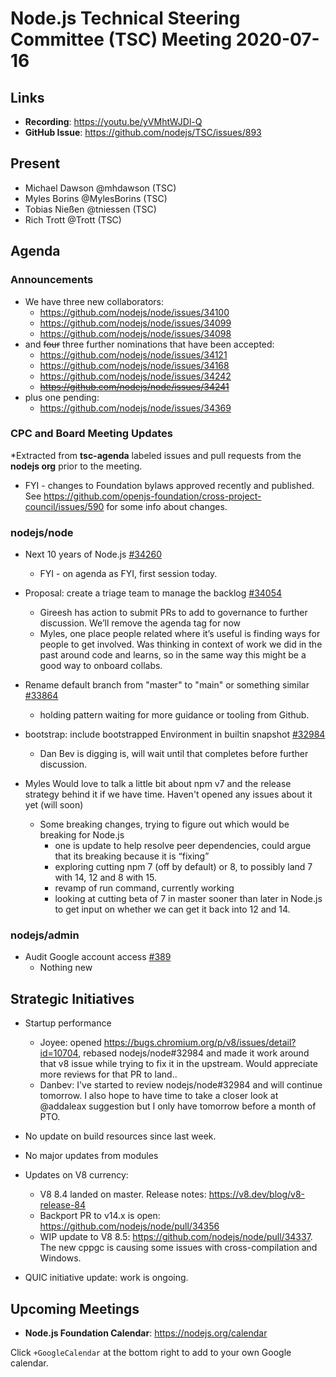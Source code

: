 # Node.js Technical Steering Committee (TSC) Meeting 2020-07-16

## Links

* **Recording**:  <https://youtu.be/yVMhtWJDl-Q>
* **GitHub Issue**: <https://github.com/nodejs/TSC/issues/893>

## Present

* Michael Dawson @mhdawson (TSC)
* Myles Borins @MylesBorins (TSC)
* Tobias Nießen @tniessen (TSC)
* Rich Trott @Trott (TSC)

## Agenda

### Announcements

* We have three new collaborators:
  - <https://github.com/nodejs/node/issues/34100>
  - <https://github.com/nodejs/node/issues/34099>
  - <https://github.com/nodejs/node/issues/34098>
* and ~~four~~ three further nominations that have been accepted:
  - <https://github.com/nodejs/node/issues/34121>
  - <https://github.com/nodejs/node/issues/34168>
  - <https://github.com/nodejs/node/issues/34242>
  - ~~<https://github.com/nodejs/node/issues/34241>~~
* plus one pending:
  - <https://github.com/nodejs/node/issues/34369>

### CPC and Board Meeting Updates

*Extracted from **tsc-agenda** labeled issues and pull requests from the **nodejs org** prior to the meeting.

* FYI - changes to Foundation bylaws approved recently and published. See <https://github.com/openjs-foundation/cross-project-council/issues/590> for some info about changes.

### nodejs/node

* Next 10 years of Node.js  [#34260](https://github.com/nodejs/node/issues/34260)
  * FYI - on agenda as FYI, first session today.

* Proposal: create a triage team to manage the backlog [#34054](https://github.com/nodejs/node/issues/34054)
  * Gireesh has action to submit PRs to add to governance to further discussion. We’ll remove
    the agenda tag for now
  * Myles, one place people related where it’s useful is finding ways for people to get involved.
    Was thinking in context of work we did in the past around code and learns, so in the same
    way this might be a good way to onboard collabs.

* Rename default branch from "master" to "main" or something similar [#33864](https://github.com/nodejs/node/issues/33864)
  * holding pattern waiting for more guidance or tooling from Github.

* bootstrap: include bootstrapped Environment in builtin snapshot  [#32984](https://github.com/nodejs/node/pull/32984)
  * Dan Bev is digging is, will wait until that completes before further discussion.

* Myles Would love to talk a little bit about npm v7 and the release strategy behind it if we have time. Haven't opened any issues about it yet (will soon)
  * Some breaking changes, trying to figure out which would be breaking for Node.js
    * one is update to help resolve peer dependencies, could argue that its breaking because it is
      “fixing”
    * exploring cutting npm 7 (off by default) or 8, to possibly land 7 with 14, 12 and 8 with 15.
    * revamp of run command, currently working
    * looking at cutting beta of 7 in master sooner than later in Node.js to get input on whether
      we can get it back into 12 and 14.

### nodejs/admin

* Audit Google account access [#389](https://github.com/nodejs/admin/issues/389)
  * Nothing new

## Strategic Initiatives

* Startup performance
  * Joyee: opened <https://bugs.chromium.org/p/v8/issues/detail?id=10704>, rebased nodejs/node#32984 and made it work around that v8 issue while trying to fix it in the upstream. Would appreciate more reviews for that PR to land..
  * Danbev: I've started to review nodejs/node#32984 and will continue tomorrow. I also hope to have time to take a closer look at @addaleax suggestion but I only have tomorrow before a month of PTO.

* No update on build resources since last week.

* No major updates from modules

* Updates on V8 currency:
  - V8 8.4 landed on master. Release notes: <https://v8.dev/blog/v8-release-84>
  - Backport PR to v14.x is open: <https://github.com/nodejs/node/pull/34356>
  - WIP update to V8 8.5: <https://github.com/nodejs/node/pull/34337>. The new cppgc is causing some issues with cross-compilation and Windows.

* QUIC initiative update: work is ongoing.

## Upcoming Meetings

* **Node.js Foundation Calendar**: <https://nodejs.org/calendar>

Click `+GoogleCalendar` at the bottom right to add to your own Google calendar.
